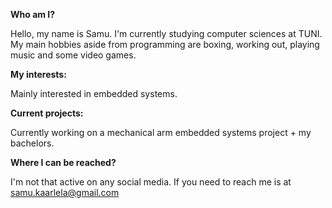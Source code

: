 **Who am I?**

Hello, my name is Samu. I'm currently studying computer sciences at TUNI.
My main hobbies aside from programming are boxing, working out, playing music and some video games.

**My interests:**

Mainly interested in embedded systems.

**Current projects:**

Currently working on a mechanical arm embedded systems project + my bachelors.

**Where I can be reached?**

I'm not that active on any social media.
If you need to reach me is at samu.kaarlela@gmail.com
